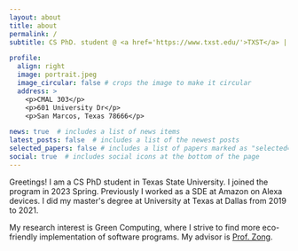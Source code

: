 ```yaml
---
layout: about
title: about
permalink: /
subtitle: CS PhD. student @ <a href='https://www.txst.edu/'>TXST</a> | ex-Amazonian | <a href='https://www.utdallas.edu/'>UTD</a> Graduates # Address. Contacts. Moto. Etc.

profile:
  align: right
  image: portrait.jpeg
  image_circular: false # crops the image to make it circular
  address: >
    <p>CMAL 303</p>
    <p>601 University Dr</p>
    <p>San Marcos, Texas 78666</p>

news: true  # includes a list of news items
latest_posts: false  # includes a list of the newest posts
selected_papers: false # includes a list of papers marked as "selected={true}"
social: true  # includes social icons at the bottom of the page
---
```


Greetings! I am a CS PhD student in Texas State University. I joined the program in 2023 Spring. Previously I worked as a SDE at Amazon on Alexa devices. I did my master's degree at University at Texas at Dallas from 2019 to 2021.

My research interest is Green Computing, where I strive to find more eco-friendly implementation of software programs. My advisor is <a href='https://userweb.cs.txstate.edu/~zz11/'>Prof. Zong</a>.

<!-- Write your biography here. Tell the world about yourself. Link to your favorite [subreddit](http://reddit.com). You can put a picture in, too. The code is already in, just name your picture `prof_pic.jpg` and put it in the `img/` folder.

Put your address / P.O. box / other info right below your picture. You can also disable any of these elements by editing `profile` property of the YAML header of your `_pages/about.md`. Edit `_bibliography/papers.bib` and Jekyll will render your [publications page](/al-folio/publications/) automatically.

Link to your social media connections, too. This theme is set up to use [Font Awesome icons](http://fortawesome.github.io/Font-Awesome/) and [Academicons](https://jpswalsh.github.io/academicons/), like the ones below. Add your Facebook, Twitter, LinkedIn, Google Scholar, or just disable all of them. -->
